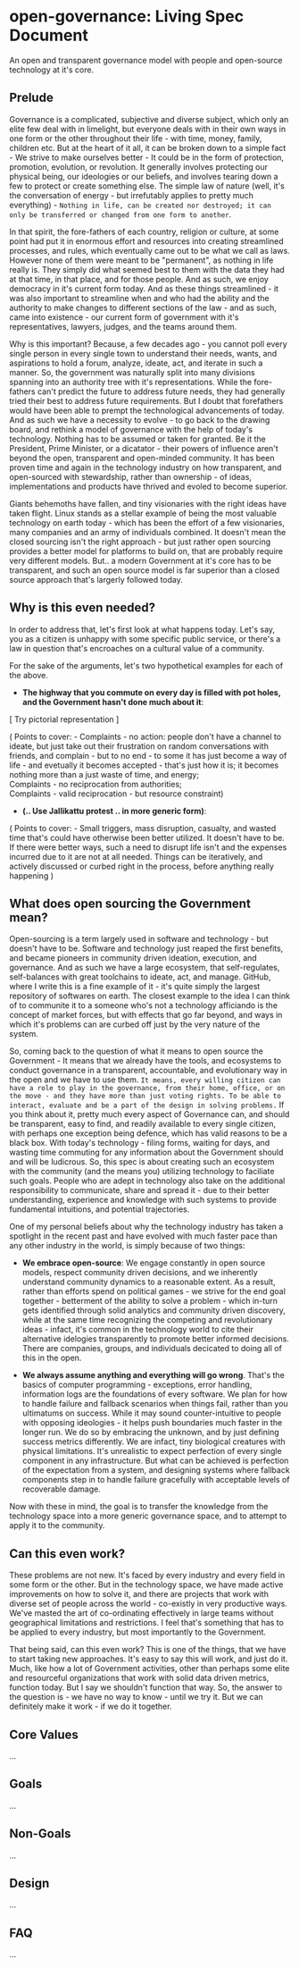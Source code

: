 # open-governance: Living Spec Document

An open and transparent governance model with people and open-source technology at it's core.

## Prelude

Governance is a complicated, subjective and diverse subject, which only an elite few deal with in limelight, but everyone deals with in their own ways in one form or the other throughout their life - with time, money, family, children etc. But at the heart of it all, it can be broken down to a simple fact - We strive to make ourselves better - It could be in the form of protection, promotion, evolution, or revolution. It generally involves protecting our physical being, our ideologies or our beliefs, and involves tearing down a few to protect or create something else. The simple law of nature (well, it's the conversation of energy - but irrefutably applies to pretty much everything) - `Nothing in life, can be created nor destroyed; it can only be transferred or changed from one form to another`. 

In that spirit, the fore-fathers of each country, religion or culture, at some point had put it in enormous effort and resources into creating streamlined processes, and rules, which eventually came out to be what we call as laws. However none of them were meant to be "permanent", as nothing in life really is. They simply did what seemed best to them with the data they had at that time, in that place, and for those people. And as such, we enjoy democracy in it's current form today. And as these things streamlined - it was also important to streamline when and who had the ability and the authority to make changes to different sections of the law - and as such, came into existence - our current form of government with it's representatives, lawyers, judges, and the teams around them. 

Why is this important? Because, a few decades ago - you cannot poll every single person in every single town to understand their needs, wants, and aspirations to hold a forum, analyze, ideate, act, and iterate in such a manner. So, the government was naturally split into many divisions spanning into an authority tree with it's representations. While the fore-fathers can't predict the future to address future needs, they had generally tried their best to address future requirements. But I doubt that forefathers would have been able to prempt the technological advancements of today. And as such we have a necessity to evolve - to go back to the drawing board, and rethink a model of governance with the help of today's technology. Nothing has to be assumed or taken for granted. Be it the President, Prime Minister, or a dicatator - their powers of influence aren't beyond the open, transparent and open-minded community. It has been proven time and again in the technology industry on how transparent, and open-sourced with stewardship, rather than ownership - of ideas, implementations and products have thrived and evoled to become superior. 

Giants behemoths have fallen, and tiny visionaries with the right ideas have taken flight. Linux stands as a stellar example of being the most valuable technology on earth today - which has been the effort of a few visionaries, many companies and an army of individuals combined. It doesn't mean the closed sourcing isn't the right approach - but just rather open sourcing provides a better model for platforms to build on, that are probably require very different models. But.. a modern Government at it's core has to be transparent, and such an open source model is far superior than a closed source approach that's largerly followed today. 

## Why is this even needed?

In order to address that, let's first look at what happens today. Let's say, you as a citizen is unhappy with some specific public service, or there's a law in question that's encroaches on a cultural value of a community. 

For the sake of the arguments, let's two hypothetical examples for each of the above. 

- **The highway that you commute on every day is filled with pot holes, and the Government hasn't done much about it**:

[ Try pictorial representation ]

( Points to cover: - Complaints - no action: people don't have a channel to ideate, but just take out their frustration on random conversations with friends, and complain - but to no end - to some it has just become a way of life - and evetually it becomes accepted - that's just how it is; it becomes nothing more than a just waste of time, and energy;  
Complaints - no reciprocation from authorities;  
Complaints - valid reciprocation - but resource constraint) 

- **(.. Use Jallikattu protest .. in more generic form)**:

( Points to cover: - Small triggers, mass disruption, casualty, and wasted time that's could have otherwise been better utilized. It doesn't have to be. If there were better ways, such a need to disrupt life isn't and the expenses incurred due to it are not at all needed. Things can be iteratively, and actively discussed or curbed right in the process, before anything really happening ) 

## What does open sourcing the Government mean?

Open-sourcing is a term largely used in software and technology - but doesn't have to be. Software and technology just reaped the first benefits, and became pioneers in community driven ideation, execution, and governance. And as such we have a large ecosystem, that self-regulates, self-balances with great toolchains to ideate, act, and manage. GitHub, where I write this is a fine example of it - it's quite simply the largest repository of softwares on earth. The closest example to the idea I can think of to communite it to a someone who's not a technology afficiando is the concept of market forces, but with effects that go far beyond, and ways in which it's problems can are curbed off just by the very nature of the system.

So, coming back to the question of what it means to open source the Government - It means that we already have the tools, and ecosystems to conduct governance in a transparent, accountable, and evolutionary way in the open and we have to use them. `It means, every willing citizen can have a role to play in the governance, from their home, office, or on the move - and they have more than just voting rights. To be able to interact, evaluate and be a part of the design in solving problems.` If you think about it, pretty much every aspect of Governance can, and should be transparent, easy to find, and readily available to every single citizen, with perhaps one exception being defence, which has valid reasons to be a black box. With today's technology - filing forms, waiting for days, and wasting time commuting for any information about the Government should and will be ludicrous. So, this spec is about creating such an ecosystem with the community (and the means you) utilizing technology to faciliate such goals. People who are adept in technology also take on the additional responsibility to communicate, share and spread it - due to their better understanding, experience and knowledge with such systems to provide fundamental intuitions, and potential trajectories.

One of my personal beliefs about why the technology industry has taken a spotlight in the recent past and have evolved with much faster pace than any other industry in the world, is simply because of two things:

- **We embrace open-source**: We engage constantly in open source models, respect community driven decisions, and we inherently understand community dynamics to a reasonable extent. As a result, rather than efforts spend on political games - we strive for the end goal together - betterment of the ability to solve a problem - which in-turn gets identified through solid analytics and community driven discovery, while at the same time recognizing the competing and revolutionary ideas - infact, it's common in the technology world to cite their alternative idelogies transparently to promote better informed decisions. There are companies, groups, and individuals decicated to doing all of this in the open.

- **We always assume anything and everything will go wrong**. That's the basics of computer programming - exceptions, error handling, information logs are the foundations of every software. We plan for how to handle failure and fallback scenarios when things fail, rather than you ultimatums on success. While it may sound counter-intuitive to people with opposing ideologies - it helps push boundaries much faster in the longer run. We do so by embracing the unknown, and by just defining success metrics differently. We are infact, tiny biological creatures with physical limitations. It's unrealistic to expect perfection of every single component in any infrastructure. But what can be achieved is perfection of the expectation from a system, and designing systems where fallback components step in to handle failure gracefully with acceptable levels of recoverable damage.

Now with these in mind, the goal is to transfer the knowledge from the technology space into a more generic governance space, and to attempt to apply it to the community.

## Can this even work? 

These problems are not new. It's faced by every industry and every field in some form or the other. But in the technology space, we have made active improvements on how to solve it, and there are projects that work with diverse set of people across the world - co-existly in very productive ways. We've masted the art of co-ordinating effectively in large teams without geographical limitations and restrictions. I feel that's something that has to be applied to every industry, but most importantly to the Government. 

That being said, can this even work? This is one of the things, that we have to start taking new approaches. It's easy to say this will work, and just do it. Much, like how a lot of Government activities, other than perhaps some elite and resourceful organizations that work with solid data driven metrics, function today. But I say we shouldn't function that way. So, the answer to the question is - we have no way to know - until we try it. But we can definitely make it work - if we do it together.

## Core Values

...

## Goals
 
...

## Non-Goals

...

## Design

...

## FAQ

...

